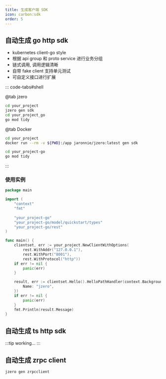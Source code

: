 ```yaml
---
title: 生成客户端 SDK
icon: carbon:sdk
order: 5
---
```


## 自动生成 go http sdk

* kubernetes client-go style
* 根据 api group 和 proto service 进行业务分组
* 链式调用, 调用逻辑清晰
* 自带 fake client 支持单元测试
* 可自定义接口进行扩展

::: code-tabs#shell

@tab jzero

```bash
cd your_project
jzero gen sdk
cd your_project_go
go mod tidy
```

@tab Docker
```bash
cd your_project
docker run --rm -v ${PWD}:/app jaronnie/jzero:latest gen sdk

cd your_project-go
go mod tidy
```
:::

### 使用实例

```go
package main

import (
	"context"
	"fmt"
	
	"your_project-go"
	"your_project-go/model/quickstart/types"
	"your_project-go/rest"
)

func main() {
	clientset, err := your_project.NewClientWithOptions(
		rest.WithAddr("127.0.0.1"),
		rest.WithPort("8001"),
		rest.WithProtocol("http"))
	if err != nil {
		panic(err)
	}

	result, err := clientset.Hello().HelloPathHandler(context.Background(), &types.PathRequest{
		Name: "jzero",
	})
	if err != nil {
		panic(err)
	}
	fmt.Println(result.Message)
}
```

## 自动生成 ts http sdk

:::tip working...
:::

## 自动生成 zrpc client

```shell
jzero gen zrpcclient
```
